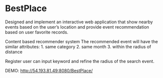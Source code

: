 # BestPlace
Designed and implement an interactive web application that show nearby events based on the user’s location and 
provide event recommendation based on user favorite records.

Content based recommender system
The recommended event will have the similar attributes: 
     1. same category
     2. same month
     3. within the radius of distance
     
Register user can input keyword and refine the radius of the search event.
 
DEMO: http://54.193.81.49:8080/BestPlace/
